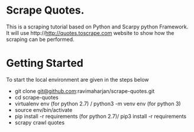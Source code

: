 # Scrape Quotes.

This is a scraping tutorial based on Python and Scarpy python Framework. It will use http://http://quotes.toscrape.com website to show how the scraping can be performed.

# Getting Started

To start the local environment are given in the steps below
* git clone git@github.com:ravimaharjan/scrape-quotes.git
* cd scrape-quotes
* virtualenv env (for python 2.7) / python3 -m venv env (for python 3)
* source env/bin/activate 
* pip install -r requirements (for python 2.7)/ pip3 install -r requirements
* scrapy crawl quotes
